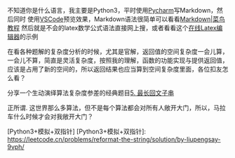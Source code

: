 不知道你是什么语言，我主要是Python3，平时使用[Pycharm]写Markdown，然后同时
使用[VSCode]预览效果，Markdown语法很简单可以看看[Markdown|菜鸟教程]
然后就是不会的latex数学公式语法直接网上搜，或者看看这个[在线Latex编辑器]的示例


[Pycharm]:https://www.runoob.com/w3cnote/pycharm-windows-install.html
[VSCode]: https://www.runoob.com/w3cnote/vscode-tutorial.html
[Markdown|菜鸟教程]: https://www.runoob.com/markdown/md-tutorial.html
[在线Latex编辑器]: https://www.latexlive.com/home


在看各种题解的复杂度分析的时候，尤其是官解，返回值的空间复杂度一会儿算，一会儿不算，简直是灵活复杂度，按照我的理解，函数的功能实现与提供返回值，应该是占用了新的空间的，所以返回结果也应当算到空间复杂度里面，各位扣友怎么看？

分享一个生动演绎算法复杂度参差的经典题目[5. 最长回文子串]

正所谓. 这世界那么多算法，但不是每个算法都会对所有人敞开大门，所以，马拉车什么时候才会对我敞开大门？

[5. 最长回文子串]: https://leetcode.cn/problems/longest-palindromic-substring/solution/by-liupengsay-6udq/

[Python3+模拟+双指针]
[Python3+模拟+双指针]: https://leetcode.cn/problems/reformat-the-string/solution/by-liupengsay-9vph/